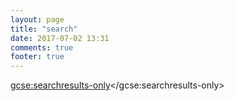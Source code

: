 ```yaml
---
layout: page
title: "search"
date: 2017-07-02 13:31
comments: true
footer: true
---
```


<div>
<script>
  (function(){
    function getParameterByName(name) {
    name = name.replace(/[\[]/, "\\[").replace(/[\]]/, "\\]");
    var regex = new RegExp("[\\?&]" + name + "=([^&#]*)"),
        results = regex.exec(location.search);
    return results === null ? "" : decodeURIComponent(results[1].replace(/\+/g, " "));
    }
    document.getElementById('sitesearchtextbox').value = getParameterByName('q');
  })();

  (function() {
    var cx = '014681989174846030100:za8tmf4lz04';
    var gcse = document.createElement('script');
    gcse.type = 'text/javascript';
    gcse.async = true;
    gcse.src = 'https://cse.google.com/cse.js?cx=' + cx;
    var s = document.getElementsByTagName('script')[0];
    s.parentNode.insertBefore(gcse, s);
  })();
</script><gcse:searchresults-only></gcse:searchresults-only>
</div>

